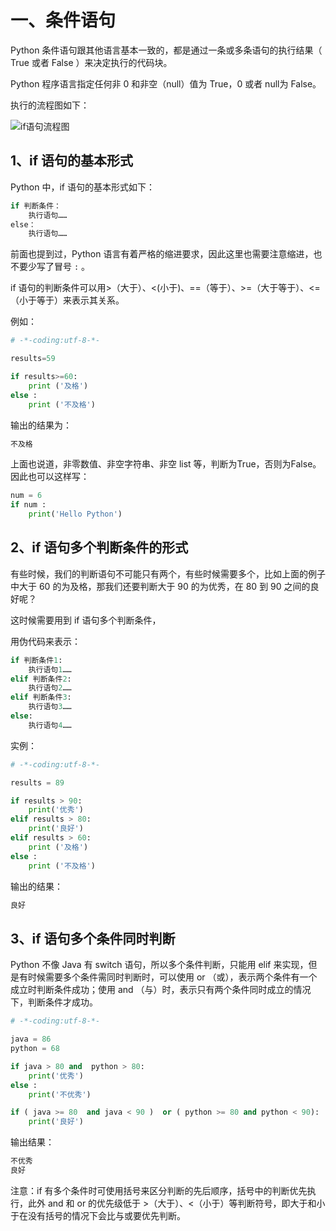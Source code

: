 # 一、条件语句 #

Python 条件语句跟其他语言基本一致的，都是通过一条或多条语句的执行结果（ True 或者 False ）来决定执行的代码块。

Python 程序语言指定任何非 0 和非空（null）值为 True，0 或者 null为 False。

执行的流程图如下：

![if语句流程图](http://upload-images.jianshu.io/upload_images/2136918-4ee2486190450a1a?imageMogr2/auto-orient/strip%7CimageView2/2/w/1240)

## 1、if 语句的基本形式 ##

Python 中，if 语句的基本形式如下：

```python
if 判断条件：
    执行语句……
else：
    执行语句……
```

前面也提到过，Python 语言有着严格的缩进要求，因此这里也需要注意缩进，也不要少写了冒号 `:` 。

if 语句的判断条件可以用>（大于）、<(小于)、==（等于）、>=（大于等于）、<=（小于等于）来表示其关系。

例如：

```python
# -*-coding:utf-8-*-

results=59

if results>=60:
    print ('及格')
else :
    print ('不及格')

```

输出的结果为：

```txt
不及格
```

上面也说道，非零数值、非空字符串、非空 list 等，判断为True，否则为False。因此也可以这样写：

```python
num = 6
if num :
    print('Hello Python')
```

## 2、if 语句多个判断条件的形式 ##

有些时候，我们的判断语句不可能只有两个，有些时候需要多个，比如上面的例子中大于 60 的为及格，那我们还要判断大于 90 的为优秀，在 80 到 90 之间的良好呢？

这时候需要用到 if 语句多个判断条件，

用伪代码来表示：

```python
if 判断条件1:
    执行语句1……
elif 判断条件2:
    执行语句2……
elif 判断条件3:
    执行语句3……
else:
    执行语句4……
```

实例：

```python
# -*-coding:utf-8-*-

results = 89

if results > 90:
    print('优秀')
elif results > 80:
    print('良好')
elif results > 60:
    print ('及格')
else :
    print ('不及格')

```

输出的结果：

```txt
良好
```

## 3、if 语句多个条件同时判断 ##

Python 不像 Java 有 switch 语句，所以多个条件判断，只能用 elif 来实现，但是有时候需要多个条件需同时判断时，可以使用 or （或），表示两个条件有一个成立时判断条件成功；使用 and （与）时，表示只有两个条件同时成立的情况下，判断条件才成功。

```python
# -*-coding:utf-8-*-

java = 86
python = 68

if java > 80 and  python > 80:
    print('优秀')
else :
    print('不优秀')

if ( java >= 80  and java < 90 )  or ( python >= 80 and python < 90):
    print('良好')

```

输出结果：

```txt
不优秀
良好
```

注意：if 有多个条件时可使用括号来区分判断的先后顺序，括号中的判断优先执行，此外 and 和 or 的优先级低于 >（大于）、<（小于）等判断符号，即大于和小于在没有括号的情况下会比与或要优先判断。
